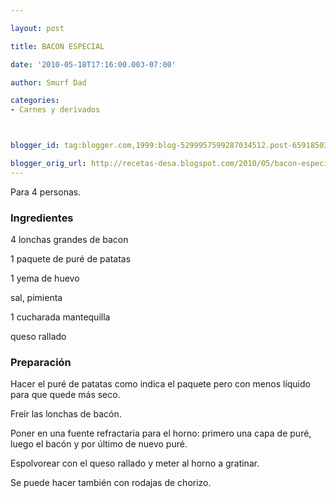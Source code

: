 ```yaml
---

layout: post

title: BACON ESPECIAL

date: '2010-05-18T17:16:00.003-07:00'

author: Smurf Dad

categories:
- Carnes y derivados



blogger_id: tag:blogger.com,1999:blog-5299957599287034512.post-6591850325989854012

blogger_orig_url: http://recetas-desa.blogspot.com/2010/05/bacon-especial.html
---
```


Para 4 personas.

<h3>Ingredientes</h3>

4 lonchas grandes de bacon

1 paquete de puré de patatas

1 yema de huevo

sal, pimienta

1 cucharada mantequilla

queso rallado

<h3>Preparación</h3>

Hacer el puré de patatas como indica el paquete pero con menos líquido para que quede más seco.

Freír las lonchas de bacón.

Poner en una fuente refractaria para el horno: primero una capa de puré, luego el bacón y por último de nuevo puré.

Espolvorear con el queso rallado y meter al horno a gratinar.

Se puede hacer también con rodajas de chorizo.

